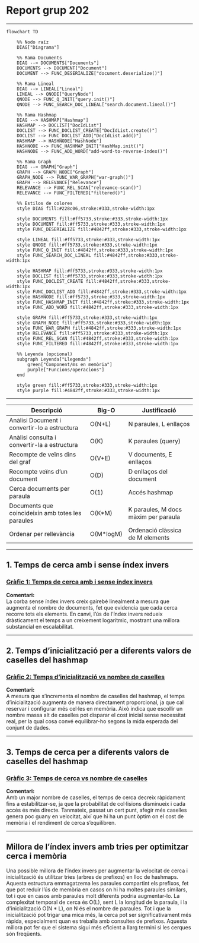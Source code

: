 # Report grup 202

---

```mermaid
flowchart TD

    %% Nodo raíz
    DIAG["Diagrama"] 

    %% Rama Documents
    DIAG --> DOCUMENTS["Documents"]
    DOCUMENTS --> DOCUMENT["Document"]
    DOCUMENT --> FUNC_DESERIALIZE["document.deserialize()"]

    %% Rama Lineal
    DIAG --> LINEAL["Lineal"]
    LINEAL --> QNODE["QueryNode"]
    QNODE --> FUNC_Q_INIT["query.init()"]
    QNODE --> FUNC_SEARCH_DOC_LINEAL["search.document.lineal()"]

    %% Rama Hashmap
    DIAG --> HASHMAP["Hashmap"]
    HASHMAP --> DOCLIST["DocIdList"]
    DOCLIST --> FUNC_DOCLIST_CREATE["DocIdList.create()"]
    DOCLIST --> FUNC_DOCLIST_ADD["DocIdList.add()"]
    HASHMAP --> HASHNODE["HashNode"]
    HASHNODE --> FUNC_HASHMAP_INIT["HashMap.init()"]
    HASHNODE --> FUNC_ADD_WORD["add-word-to-reverse-index()"]

    %% Rama Graph
    DIAG --> GRAPH["Graph"]
    GRAPH --> GRAPH_NODE["Graph"]
    GRAPH_NODE --> FUNC_WAR_GRAPH["war-graph()"]
    GRAPH --> RELEVANCE["Relevance"]
    RELEVANCE --> FUNC_REL_SCAN["relevance-scan()"]
    RELEVANCE --> FUNC_FILTERED["filtered()"]

    %% Estilos de colores
    style DIAG fill:#228c06,stroke:#333,stroke-width:1px

    style DOCUMENTS fill:#ff5733,stroke:#333,stroke-width:1px
    style DOCUMENT fill:#ff5733,stroke:#333,stroke-width:1px
    style FUNC_DESERIALIZE fill:#4842ff,stroke:#333,stroke-width:1px

    style LINEAL fill:#ff5733,stroke:#333,stroke-width:1px
    style QNODE fill:#ff5733,stroke:#333,stroke-width:1px
    style FUNC_Q_INIT fill:#4842ff,stroke:#333,stroke-width:1px
    style FUNC_SEARCH_DOC_LINEAL fill:#4842ff,stroke:#333,stroke-width:1px

    style HASHMAP fill:#ff5733,stroke:#333,stroke-width:1px
    style DOCLIST fill:#ff5733,stroke:#333,stroke-width:1px
    style FUNC_DOCLIST_CREATE fill:#4842ff,stroke:#333,stroke-width:1px
    style FUNC_DOCLIST_ADD fill:#4842ff,stroke:#333,stroke-width:1px
    style HASHNODE fill:#ff5733,stroke:#333,stroke-width:1px
    style FUNC_HASHMAP_INIT fill:#4842ff,stroke:#333,stroke-width:1px
    style FUNC_ADD_WORD fill:#4842ff,stroke:#333,stroke-width:1px

    style GRAPH fill:#ff5733,stroke:#333,stroke-width:1px
    style GRAPH_NODE fill:#ff5733,stroke:#333,stroke-width:1px
    style FUNC_WAR_GRAPH fill:#4842ff,stroke:#333,stroke-width:1px
    style RELEVANCE fill:#ff5733,stroke:#333,stroke-width:1px
    style FUNC_REL_SCAN fill:#4842ff,stroke:#333,stroke-width:1px
    style FUNC_FILTERED fill:#4842ff,stroke:#333,stroke-width:1px

    %% Leyenda (opcional)
    subgraph Leyenda["Llegenda"]
        green["Component/ms en memòria"] 
        purple["Funcions/operacions"]
    end

    style green fill:#ff5733,stroke:#333,stroke-width:1px
    style purple fill:#4842ff,stroke:#333,stroke-width:1px
```

---

| Descripció                                        | Big-O     | Justificació                         |
| ------------------------------------------------- | --------- | ------------------------------------ |
| Anàlisi Document i convertir-lo a estructura      | O(N+L)    | N paraules, L enllaços               |
| Anàlisi consulta i convertir-la a estructura      | O(K)      | K paraules (query)                   |
| Recompte de veïns dins del graf                   | O(V+E)    | V documents, E enllaços              |
| Recompte veïns d’un document                      | O(D)      | D enllaços del document              |
| Cerca documents per paraula                       | O(1)      | Accés hashmap                        |
| Documents que coincideixin amb totes les paraules | O(K*M)    | K paraules, M docs màxim per paraula |
| Ordenar per rellevància                           | O(M*logM) | Ordenació clàssica de M elements     |

---

## 1. Temps de cerca amb i sense índex invers

### [Gràfic 1: Temps de cerca amb i sense índex invers](https://drive.google.com/file/d/1763U6HoVCoyNuLrC_LdDi5B9crxaqGeW/view?usp=sharing)

**Comentari:**  
La corba sense índex invers creix gairebé linealment a mesura que augmenta el nombre de documents, fet que evidencia que cada cerca recorre tots els elements. En canvi, l’ús de l’índex invers redueix dràsticament el temps a un creixement logarítmic, mostrant una millora substancial en escalabilitat.

---

## 2. Temps d’inicialització per a diferents valors de caselles del hashmap

### [Gràfic 2: Temps d’inicialització vs nombre de caselles](https://drive.google.com/file/d/1Uq0PIfA-WeEWsmrK-0fmspIkbj63-k9m/view?usp=sharing)

**Comentari:**  
A mesura que s’incrementa el nombre de caselles del hashmap, el temps d’inicialització augmenta de manera directament proporcional, ja que cal reservar i configurar més cel·les en memòria. Això indica que escollir un nombre massa alt de caselles pot disparar el cost inicial sense necessitat real, per la qual cosa convé equilibrar-ho segons la mida esperada del conjunt de dades.

---

## 3. Temps de cerca per a diferents valors de caselles del hashmap

### [Gràfic 3: Temps de cerca vs nombre de caselles](https://drive.google.com/file/d/14n6KzVUOCBCzH5dWsj4btb2T-Sks2eVh/view?usp=sharing)

**Comentari:**  
Amb un major nombre de caselles, el temps de cerca decreix ràpidament fins a estabilitzar-se, ja que la probabilitat de col·lisions disminueix i cada accés és més directe. Tanmateix, passat un cert punt, afegir més caselles genera poc guany en velocitat, així que hi ha un punt òptim on el cost de memòria i el rendiment de cerca s’equilibren.

---

## Millora de l’índex invers amb tries per optimitzar cerca i memòria

Una possible millora de l’índex invers per augmentar la velocitat de cerca i inicialització és utilitzar tries (arbres de prefixos) en lloc de hashmaps. Aquesta estructura emmagatzema les paraules compartint els prefixos, fet que pot reduir l’ús de memòria en casos on hi ha moltes paraules similars, tot i que en casos amb paraules molt diferents podria augmentar-lo. La complexitat temporal de cerca és O(L), sent L la longitud de la paraula, i la d'inicialització O(N * L), on N és el nombre de paraules. Tot i que la inicialització pot trigar una mica més, la cerca pot ser significativament més ràpida, especialment quan es treballa amb consultes de prefixos. Aquesta millora pot fer que el sistema sigui més eficient a llarg termini si les cerques són freqüents.
